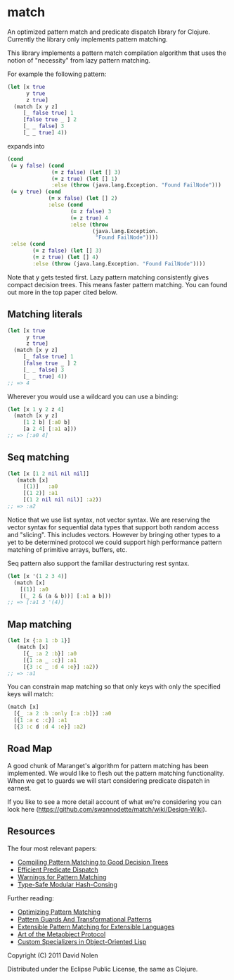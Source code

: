 match
====

An optimized pattern match and predicate dispatch library for Clojure. Currently the library only implements pattern matching.

This library implements a pattern match compilation algorithm that uses the notion of "necessity" from lazy pattern matching.

For example the following pattern:

```clojure
(let [x true
      y true
      z true]
  (match [x y z]
     [_ false true] 1
     [false true _ ] 2
     [_ _ false] 3
     [_ _ true] 4))
```

expands into

```clojure
(cond
 (= y false) (cond
              (= z false) (let [] 3)
              (= z true) (let [] 1)
              :else (throw (java.lang.Exception. "Found FailNode")))
 (= y true) (cond
             (= x false) (let [] 2)
             :else (cond
                    (= z false) 3
                    (= z true) 4
                    :else (throw
                           (java.lang.Exception.
                            "Found FailNode"))))
 :else (cond
        (= z false) (let [] 3)
        (= z true) (let [] 4)
        :else (throw (java.lang.Exception. "Found FailNode"))))
```

Note that y gets tested first. Lazy pattern matching consistently gives compact decision trees. This means faster pattern matching. You can found out more in the top paper cited below.

Matching literals
----

```clojure
(let [x true
      y true
      z true]
  (match [x y z]
     [_ false true] 1
     [false true _ ] 2
     [_ _ false] 3
     [_ _ true] 4))
;; => 4
```

Wherever you would use a wildcard you can use a binding:

```clojure
(let [x 1 y 2 z 4]
  (match [x y z]
     [1 2 b] [:a0 b]
     [a 2 4] [:a1 a]))
;; => [:a0 4]
```

Seq matching
----

```clojure
(let [x [1 2 nil nil nil]]
   (match [x]
     [(1)]   :a0
     [(1 2)] :a1
     [(1 2 nil nil nil)] :a2))
;; => :a2
```

Notice that we use list syntax, not vector syntax. We are reserving the vector syntax for sequential data types that support both random access and "slicing". This includes vectors. However by bringing other types to a yet to be determined protocol we could support high performance pattern matching of primitive arrays, buffers, etc.

Seq pattern also support the familiar destructuring rest syntax.

```clojure
(let [x '(1 2 3 4)]
  (match [x]
    [(1)] :a0
    [(_ 2 & (a & b))] [:a1 a b]))
;; => [:a1 3 '(4)]
```

Map matching
----

```clojure
(let [x {:a 1 :b 1}]
   (match [x]
     [{_ :a 2 :b}] :a0
     [{1 :a _ :c}] :a1
     [{3 :c _ :d 4 :e}] :a2))
;; => :a1
```

You can constrain map matching so that only keys with only the specified keys will match:

```clojure
(match [x]
  [{_ :a 2 :b :only [:a :b]}] :a0
  [{1 :a c :c}] :a1
  [{3 :c d :d 4 :e}] :a2)
```

Road Map
----

A good chunk of Maranget's algorithm for pattern matching has been implemented. We would like to flesh out the pattern matching functionality. When we get to guards we will start considering predicate dispatch in earnest.

If you like to see a more detail account of what we're considering you can look here (https://github.com/swannodette/match/wiki/Design-Wiki).

Resources
----

The four most relevant papers:

* [Compiling Pattern Matching to Good Decision Trees](http://pauillac.inria.fr/~maranget/papers/ml05e-maranget.pdf)
* [Efficient Predicate Dispatch](http://citeseerx.ist.psu.edu/viewdoc/summary?doi=10.1.1.47.4553)
* [Warnings for Pattern Matching](http://moscova.inria.fr/~maranget/papers/warn/index.html)
* [Type-Safe Modular Hash-Consing](http://www.lri.fr/~filliatr/ftp/publis/hash-consing2.pdf)

Further reading:

* [Optimizing Pattern Matching](http://citeseerx.ist.psu.edu/viewdoc/summary?doi=10.1.1.6.5507)
* [Pattern Guards And Transformational Patterns](http://citeseerx.ist.psu.edu/viewdoc/summary?doi=10.1.1.35.8851)
* [Extensible Pattern Matching for Extensible Languages](http://www.ccs.neu.edu/home/samth/ifl2010-slides.pdf)
* [Art of the Metaobject Protocol](http://mitpress.mit.edu/catalog/item/default.asp?ttype=2&tid=3925)
* [Custom Specializers in Object-Oriented Lisp](http://citeseerx.ist.psu.edu/viewdoc/download?doi=10.1.1.144.405&rep=rep1&type=pdf)

Copyright (C) 2011 David Nolen

Distributed under the Eclipse Public License, the same as Clojure.
